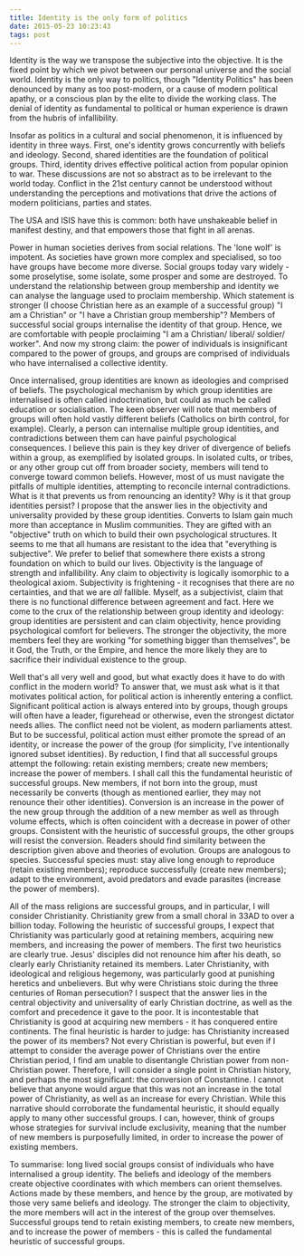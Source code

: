 ```yaml
---
title: Identity is the only form of politics
date: 2015-05-23 10:23:43
tags: post
---
```


Identity is the way we transpose the subjective into the objective. It is the fixed point by which we pivot between our personal universe and the social world. Identity is the only way to politics, though "Identity Politics" has been denounced by many as too post-modern, or a cause of modern political apathy, or a conscious plan by the elite to divide the working class. The denial of identity as fundamental to political or human experience is drawn from the hubris of infallibility.

Insofar as politics in a cultural and social phenomenon, it is influenced by identity in three ways. First, one's identity grows concurrently with beliefs and ideology. Second, shared identities are the foundation of political groups. Third, identity drives effective political action from popular opinion to war. These discussions are not so abstract as to be irrelevant to the world today. Conflict in the 21st century cannot be understood without understanding the perceptions and motivations that drive the actions of modern politicians, parties and states. 

The USA and ISIS have this is common: both have unshakeable belief in manifest destiny, and that empowers those that fight in all arenas.

Power in human societies derives from social relations. The 'lone wolf' is impotent. As societies have grown more complex and specialised, so too have groups have become more diverse. Social groups today vary widely - some proselytise, some isolate, some prosper and some are destroyed. To understand the relationship between group membership and identity we can analyse the language used to proclaim membership. Which statement is stronger (I choose Christian here as an example of a successful group) "I am a Christian" or "I have a Christian group membership"? Members of successful social groups internalise the identity of that group. Hence, we are comfortable with people proclaiming "I am a Christian/ liberal/ soldier/ worker". And now my strong claim: the power of individuals is insignificant compared to the power of groups, and groups are comprised of individuals who have internalised a collective identity.

Once internalised, group identities are known as ideologies and comprised of beliefs. The psychological mechanism by which group identities are internalised is often called indoctrination, but could as much be called education or socialisation. The keen observer will note that members of groups will often hold vastly different beliefs (Catholics on birth control, for example). Clearly, a person can internalise multiple group identities, and contradictions between them can have painful psychological consequences. I believe this pain is they key driver of divergence of beliefs within a group, as exemplified by isolated groups. In isolated cults, or tribes, or any other group cut off from broader society, members will tend to converge toward common beliefs. However, most of us must navigate the pitfalls of multiple identities, attempting to reconcile internal contradictions. What is it that prevents us from renouncing an identity? Why is it that group identities persist? I propose that the answer lies in the objectivity and universality provided by these group identities. Converts to Islam gain much more than acceptance in Muslim communities. They are gifted with an "objective" truth on which to build their own psychological structures. It seems to me that all humans are resistant to the idea that "everything is subjective". We prefer to belief that somewhere there exists a strong foundation on which to build our lives. Objectivity is the language of strength and infallibility. Any claim to objectivity is logically isomorphic to a theological axiom. Subjectivity is frightening - it recognises that there are no certainties, and that we are <em>all </em>fallible. Myself, as a subjectivist, claim that there is no functional difference between agreement and fact. Here we come to the crux of the relationship between group identity and ideology: group identities are persistent and can claim objectivity, hence providing psychological comfort for believers. The stronger the objectivity, the more members feel they are working "for something bigger than themselves", be it God, the Truth, or the Empire, and hence the more likely they are to sacrifice their individual existence to the group.

Well that's all very well and good, but what exactly does it have to do with conflict in the modern world? To answer that, we must ask what is it that motivates political action, for political action is inherently entering a conflict. Significant political action is always entered into by groups, though groups will often have a leader, figurehead or otherwise, even the strongest dictator needs allies. The conflict need not be violent, as modern parliaments attest. But to be successful, political action must either promote the spread of an identity, or increase the power of the group (for simplicity, I've intentionally ignored subset identities). By reduction, I find that all successful groups attempt the following: retain existing members; create new members; increase the power of members. I shall call this the fundamental heuristic of successful groups. New members, if not born into the group, must necessarily be converts (though as mentioned earlier, they may not renounce their other identities). Conversion is an increase in the power of the new group through the addition of a new member as well as through volume effects, which is often coincident with a decrease in power of other groups. Consistent with the heuristic of successful groups, the other groups will resist the conversion. Readers should find similarity between the description given above and theories of evolution. Groups are analogous to species. Successful species must: stay alive long enough to reproduce (retain existing members); reproduce successfully (create new members); adapt to the environment, avoid predators and evade parasites (increase the power of members).

All of the mass religions are successful groups, and in particular, I will consider Christianity. Christianity grew from a small choral in 33AD to over a billion today. Following the heuristic of successful groups, I expect that Christianity was particularly good at retaining members, acquiring new members, and increasing the power of members. The first two heuristics are clearly true. Jesus' disciples did not renounce him after his death, so clearly early Christianity retained its members. Later Christianity, with ideological and religious hegemony, was particularly good at punishing heretics and unbelievers. But why were Christians stoic during the three centuries of Roman persecution? I suspect that the answer lies in the central objectivity and universality of early Christian doctrine, as well as the comfort and precedence it gave to the poor. It is incontestable that Christianity is good at acquiring new members - it has conquered entire continents. The final heuristic is harder to judge: has Christianity increased the power of its members? Not every Christian is powerful, but even if I attempt to consider the average power of Christians over the entire Christian period, I find am unable to disentangle Christian power from non-Christian power. Therefore, I will consider a single point in Christian history, and perhaps the most significant: the conversion of Constantine. I cannot believe that anyone would argue that this was not an increase in the total power of Christianity, as well as an increase for every Christian. While this narrative should corroborate the fundamental heuristic, it should equally apply to many other successful groups. I can, however, think of groups whose strategies for survival include exclusivity, meaning that the number of new members is purposefully limited, in order to increase the power of existing members.

To summarise: long lived social groups consist of individuals who have internalised a group identity. The beliefs and ideology of the members create objective coordinates with which members can orient themselves. Actions made by these members, and hence by the group, are motivated by those very same beliefs and ideology. The stronger the claim to objectivity, the more members will act in the interest of the group over themselves. Successful groups tend to retain existing members, to create new members, and to increase the power of members - this is called the fundamental heuristic of successful groups.